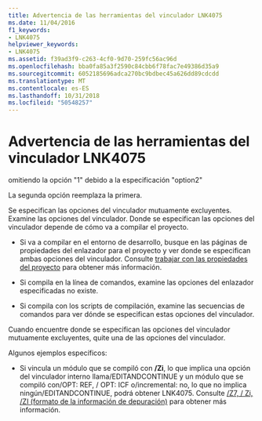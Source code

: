 ```yaml
---
title: Advertencia de las herramientas del vinculador LNK4075
ms.date: 11/04/2016
f1_keywords:
- LNK4075
helpviewer_keywords:
- LNK4075
ms.assetid: f39ad3f9-c263-4cf0-9d70-259fc56ac96d
ms.openlocfilehash: bba0fa85a3f2590c84cbb6f78fac7e49386d35a9
ms.sourcegitcommit: 6052185696adca270bc9bdbec45a626dd89cdcdd
ms.translationtype: MT
ms.contentlocale: es-ES
ms.lasthandoff: 10/31/2018
ms.locfileid: "50548257"
---
```

# <a name="linker-tools-warning-lnk4075"></a>Advertencia de las herramientas del vinculador LNK4075

omitiendo la opción "1" debido a la especificación "option2"

La segunda opción reemplaza la primera.

Se especifican las opciones del vinculador mutuamente excluyentes.  Examine las opciones del vinculador.  Donde se especifican las opciones del vinculador depende de cómo va a compilar el proyecto.

- Si va a compilar en el entorno de desarrollo, busque en las páginas de propiedades del enlazador para el proyecto y ver donde se especifican ambas opciones del vinculador.  Consulte [trabajar con las propiedades del proyecto](../../ide/working-with-project-properties.md) para obtener más información.

- Si compila en la línea de comandos, examine las opciones del enlazador especificadas no existe.

- Si compila con los scripts de compilación, examine las secuencias de comandos para ver dónde se especifican estas opciones del vinculador.

Cuando encuentre donde se especifican las opciones del vinculador mutuamente excluyentes, quite una de las opciones del vinculador.

Algunos ejemplos específicos:

- Si vincula un módulo que se compiló con **/Zi**, lo que implica una opción del vinculador interno llama/EDITANDCONTINUE y un módulo que se compiló con/OPT: REF, / OPT: ICF o/incremental: no, lo que no implica ningún/EDITANDCONTINUE, podrá obtener LNK4075.  Consulte [/Z7, / Zi, /ZI (formato de la información de depuración)](../../build/reference/z7-zi-zi-debug-information-format.md) para obtener más información.